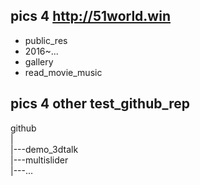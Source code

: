 ## pics 4 http://51world.win

- public_res
- 2016~...
- gallery
- read_movie_music

## pics 4 other test_github_rep

github  
|  
|---demo_3dtalk  
|---multislider  
|---...
